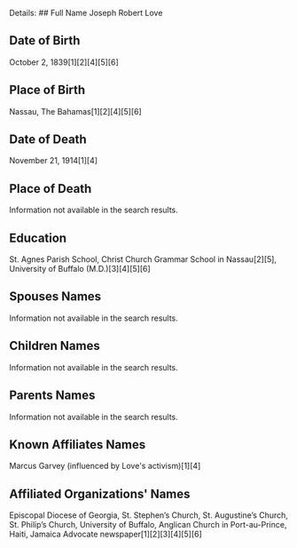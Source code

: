 Details: ## Full Name
Joseph Robert Love

## Date of Birth
October 2, 1839[1][2][4][5][6]

## Place of Birth
Nassau, The Bahamas[1][2][4][5][6]

## Date of Death
November 21, 1914[1][4]

## Place of Death
Information not available in the search results.

## Education
St. Agnes Parish School, Christ Church Grammar School in Nassau[2][5], University of Buffalo (M.D.)[3][4][5][6]

## Spouses Names
Information not available in the search results.

## Children Names
Information not available in the search results.

## Parents Names
Information not available in the search results.

## Known Affiliates Names
Marcus Garvey (influenced by Love's activism)[1][4]

## Affiliated Organizations' Names
Episcopal Diocese of Georgia, St. Stephen’s Church, St. Augustine’s Church, St. Philip’s Church, University of Buffalo, Anglican Church in Port-au-Prince, Haiti, Jamaica Advocate newspaper[1][2][3][4][5][6]

